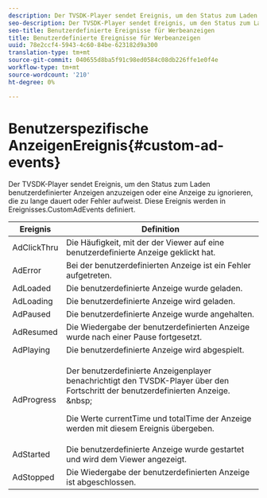```yaml
---
description: Der TVSDK-Player sendet Ereignis, um den Status zum Laden benutzerdefinierter Anzeigen anzuzeigen oder eine Anzeige zu ignorieren, die zu lange dauert oder Fehler aufweist. Diese Ereignis werden in Ereignisses.CustomAdEvents definiert.
seo-description: Der TVSDK-Player sendet Ereignis, um den Status zum Laden benutzerdefinierter Anzeigen anzuzeigen oder eine Anzeige zu ignorieren, die zu lange dauert oder Fehler aufweist. Diese Ereignis werden in Ereignisses.CustomAdEvents definiert.
seo-title: Benutzerdefinierte Ereignisse für Werbeanzeigen
title: Benutzerdefinierte Ereignisse für Werbeanzeigen
uuid: 78e2ccf4-5943-4c60-84be-623182d9a300
translation-type: tm+mt
source-git-commit: 040655d8ba5f91c98ed0584c08db226ffe1e0f4e
workflow-type: tm+mt
source-wordcount: '210'
ht-degree: 0%

---
```



# Benutzerspezifische AnzeigenEreignis{#custom-ad-events}

Der TVSDK-Player sendet Ereignis, um den Status zum Laden benutzerdefinierter Anzeigen anzuzeigen oder eine Anzeige zu ignorieren, die zu lange dauert oder Fehler aufweist. Diese Ereignis werden in Ereignisses.CustomAdEvents definiert.

<table id="table_718700E0F0B042F882ED131F79E01D4E"> 
 <thead> 
  <tr> 
   <th colname="col1" class="entry"> Ereignis </th> 
   <th colname="col2" class="entry"> Definition </th> 
  </tr> 
 </thead>
 <tbody> 
  <tr> 
   <td colname="col1"> <span class="codeph"> AdClickThru  </span> </td> 
   <td colname="col2"> Die Häufigkeit, mit der der Viewer auf eine benutzerdefinierte Anzeige geklickt hat. </td> 
  </tr> 
  <tr> 
   <td colname="col1"> <span class="codeph"> AdError  </span> </td> 
   <td colname="col2"> Bei der benutzerdefinierten Anzeige ist ein Fehler aufgetreten. </td> 
  </tr> 
  <tr> 
   <td colname="col1"> <span class="codeph"> AdLoaded  </span> </td> 
   <td colname="col2"> Die benutzerdefinierte Anzeige wurde geladen.  </td> 
  </tr> 
  <tr> 
   <td colname="col1"> <span class="codeph"> AdLoading  </span> </td> 
   <td colname="col2"> Die benutzerdefinierte Anzeige wird geladen. </td> 
  </tr> 
  <tr> 
   <td colname="col1"> <span class="codeph"> AdPaused  </span> </td> 
   <td colname="col2"> Die benutzerdefinierte Anzeige wurde angehalten. </td> 
  </tr> 
  <tr> 
   <td colname="col1"> <span class="codeph"> AdResumed  </span> </td> 
   <td colname="col2"> Die Wiedergabe der benutzerdefinierten Anzeige wurde nach einer Pause fortgesetzt. </td> 
  </tr> 
  <tr> 
   <td colname="col1"> <span class="codeph"> AdPlaying  </span> </td> 
   <td colname="col2"> Die benutzerdefinierte Anzeige wird abgespielt. </td> 
  </tr> 
  <tr> 
   <td colname="col1"> <span class="codeph"> AdProgress  </span> </td> 
   <td colname="col2"> <p>Der benutzerdefinierte Anzeigenplayer benachrichtigt den TVSDK-Player über den Fortschritt der benutzerdefinierten Anzeige. &amp;nbsp; </p> <p>Die Werte <span class="codeph"> currentTime </span> und <span class="codeph"> totalTime </span> der Anzeige werden mit diesem Ereignis übergeben. </p> </td> 
  </tr> 
  <tr> 
   <td colname="col1"> AdStarted </td> 
   <td colname="col2"> Die benutzerdefinierte Anzeige wurde gestartet und wird dem Viewer angezeigt.  </td> 
  </tr> 
  <tr> 
   <td colname="col1"> AdStopped </td> 
   <td colname="col2"> Die Wiedergabe der benutzerdefinierten Anzeige ist abgeschlossen. </td> 
  </tr> 
 </tbody> 
</table>

<!--<a id="section_027774C2A47C453BA9DED61C6F8567C3"></a>-->

